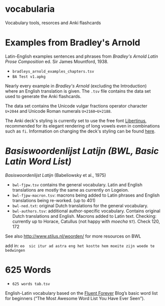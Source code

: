 # vocabularia
Vocabulary tools, resorces and Anki flashcards

# Examples from Bradley's Arnold
Latin-English examples sentences and phrases from _Bradley's Arnold Latin Prose Composition_ ed. Sir James Mountford, 1938.

* `bradleys_arnold_examples_chapters.tsv`
* `BA Test v1.apkg`

Nearly every example in _Bradley's Arnold_ (excluding the Introduction) where an English translation is given. The `.tsv` file contains the data set used to generate the Anki flashcards.

The data set contains the Unicode vulgar fractions operator character `U+2044` and Unicode Roman numerals `U+2160`–`U+2188`.

The Anki deck's styling is currently set to use the free font [Libertinus](https://github.com/alerque/libertinus), recommended for its elegant rendering of long vowels even in combinations such as `fi`. Information on changing the deck's styling can be found [here](https://docs.ankiweb.net/templates/styling.html).

# *Basiswoordenlijst Latijn (BWL, Basic Latin Word List)*

*Basiswoordenlijst Latijn* (Babeliowsky et al., 1975)

* `bwl-fjpw.tsv` contains the general vocabulary. Latin and English translations are mostly the same as currently on Logeion.
* `bwl-fjpw-macron.tsv`: macrons being added to Latin phrases and English translations being re-worked. (up to 401)
* `bwl-ned.txt`: original Dutch translations for the general vocabulary.
* `bwl-authors.tsv`: additional author-specific vocabulary. Contains original Dutch translations and English. Macrons added to Latin text. Checking: currently up to Horace, Catullus (not happy with _moecha_ `97`). Check 120, 172

See also http://www.stilus.nl/woorden/ for more resources on BWL

add in:
```eo  sic itur ad astra eng het kostte hem moeite zijn woede te bedwingen```

# 625 Words
* `625 words tab.tsv`

English-Latin vocabulary based on the [Fluent Forever](https://blog.fluent-forever.com/base-vocabulary-list/) Blog’s basic word list for beginners (“The Most Awesome Word List You Have Ever Seen”).
